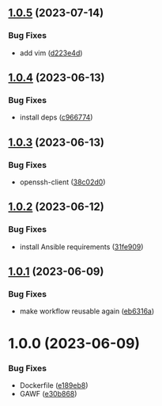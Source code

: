 ## [1.0.5](https://github.com/lungmuss/feuerfest.deploy/compare/v1.0.4...v1.0.5) (2023-07-14)


### Bug Fixes

* add vim ([d223e4d](https://github.com/lungmuss/feuerfest.deploy/commit/d223e4d90375723a43fbe914179dbbac2dbdb6bf))

## [1.0.4](https://github.com/lungmuss/feuerfest.deploy/compare/v1.0.3...v1.0.4) (2023-06-13)


### Bug Fixes

* install deps ([c966774](https://github.com/lungmuss/feuerfest.deploy/commit/c966774080957ee138eb0f78f50d555588ea8584))

## [1.0.3](https://github.com/lungmuss/feuerfest.deploy/compare/v1.0.2...v1.0.3) (2023-06-13)


### Bug Fixes

* openssh-client ([38c02d0](https://github.com/lungmuss/feuerfest.deploy/commit/38c02d004a978cb34b1621f79ee71b122342e5a5))

## [1.0.2](https://github.com/lungmuss/feuerfest.deploy/compare/v1.0.1...v1.0.2) (2023-06-12)


### Bug Fixes

* install Ansible requirements ([31fe909](https://github.com/lungmuss/feuerfest.deploy/commit/31fe909e89925265182c5cca4415f9545b3c9f37))

## [1.0.1](https://github.com/lungmuss/feuerfest.deploy/compare/v1.0.0...v1.0.1) (2023-06-09)


### Bug Fixes

* make workflow reusable again ([eb6316a](https://github.com/lungmuss/feuerfest.deploy/commit/eb6316aa07fe5e7e15586a922d4866c621cb062f))

# 1.0.0 (2023-06-09)


### Bug Fixes

* Dockerfile ([e189eb8](https://github.com/lungmuss/feuerfest.deploy/commit/e189eb85c65d680eb89e736034ff58542de4f749))
* GAWF ([e30b868](https://github.com/lungmuss/feuerfest.deploy/commit/e30b868f8b40cbd9b973655091e855a54a11da60))
